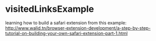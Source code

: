 visitedLinksExample
===================

learning how to build a safari extension from this example: http://www.walid.tn/browser-extension-development/a-step-by-step-tutorial-on-building-your-own-safari-extension-part-1.html
